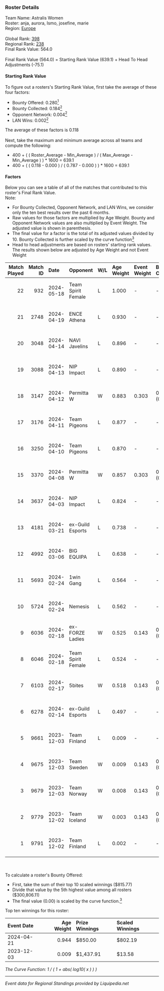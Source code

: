 ### Roster Details<br />
Team Name: Astralis Women<br />
Roster: anja, aurora, Ismo, josefine, marie<br />
Region: [Europe]( ../standings_europe.md)<br />
<br />
Global Rank: [398](../standings_global.md)<br />
Regional Rank: [238]( ../standings_europe.md)<br />
Final Rank Value:  564.0<br />
<br />
Final Rank Value (564.0) = Starting Rank Value (639.1) + Head To Head Adjustments (-75.1)<br />

#### Starting Rank Value<br />
To figure out a rosters's Starting Rank Value, first take the average of these four factors:<br />
- Bounty Offered: 0.280[<sup>1</sup>](#table2)
- Bounty Collected: 0.184[<sup>2</sup>](#table1)
- Opponent Network: 0.004[<sup>2</sup>](#table1)
- LAN Wins: 0.002[<sup>2</sup>](#table1)

The average of these factors is 0.118<br />
<br />
Next, take the maximum and minimum average across all teams and compute the following:<br />
- 400 + ( ( Roster_Average - Min_Average ) / ( Max_Average - Min_Average ) ) * 1600 = 639.1
- 400 + ( ( 0.118 - 0.000 ) / ( 0.787 - 0.000 ) ) * 1600 = 639.1


#### Factors<br />
Below you can see a table of all of the matches that contributed to this roster's Final Rank Value.<br />
Note:<br />

- For Bounty Collected, Opponent Network, and LAN Wins, we consider only the ten best results over the past 6 months.
- Raw values for those factors are multiplied by Age Weight. Bounty and Opponent Network values are also multiplied by Event Weight. The adjusted value is shown in parenthesis.
- The final value for a factor is the total of its adjusted values divided by 10. Bounty Collected is further scaled by the curve function[<sup>3</sup>](#curveFunction)
- Head to head adjustments are based on rosters' starting rank values. The results shown below are adjusted by Age Weight and not Event Weight
<span id="table1"></span><br />


| Match Played | Match ID | Date       | Opponent           | W/L | Age Weight | Event Weight | Bounty Collected | Opponent Network | LAN Wins  | H2H Adj. | Roster                                    |
| -: | -: | :- | :- | :- | :- | :- | :- | :- | :- | -: | :- |
|           22 |      932 | 2024-05-18 | Team Spirit Female | L   | 1.000      | -            | -                | -                | -         |   -12.43 | anja, aurora, Ismo, josefine, marie       |
|           21 |     2748 | 2024-04-19 | ENCE Athena        | L   | 0.930      | -            | -                | -                | -         |   -10.99 | anja, aurora, Ismo, josefine, marie       |
|           20 |     3048 | 2024-04-14 | NAVI Javelins      | L   | 0.896      | -            | -                | -                | -         |    -6.96 | anja, aurora, Ismo, josefine, marie       |
|           19 |     3088 | 2024-04-13 | NIP Impact         | L   | 0.890      | -            | -                | -                | -         |    -9.16 | anja, aurora, Ismo, josefine, marie       |
|           18 |     3147 | 2024-04-12 | Permitta W         | W   | 0.883      | 0.303        | 0.000 (0.000)    | 0.051 (0.014)    | 0 (0.000) |    10.23 | anja, aurora, Ismo, josefine, marie       |
|           17 |     3176 | 2024-04-11 | Team Pigeons       | L   | 0.877      | -            | -                | -                | -         |    -5.88 | anja, aurora, Ismo, josefine, marie       |
|           16 |     3250 | 2024-04-10 | Team Pigeons       | L   | 0.870      | -            | -                | -                | -         |    -6.15 | anja, aurora, Ismo, josefine, marie       |
|           15 |     3370 | 2024-04-08 | Permitta W         | W   | 0.857      | 0.303        | 0.000 (0.000)    | 0.051 (0.013)    | 0 (0.000) |     9.52 | anja, aurora, Ismo, josefine, marie       |
|           14 |     3637 | 2024-04-03 | NIP Impact         | L   | 0.824      | -            | -                | -                | -         |   -10.06 | anja, aurora, Ismo, josefine, marie       |
|           13 |     4181 | 2024-03-21 | ex-Guild Esports   | L   | 0.738      | -            | -                | -                | -         |    -8.73 | anja, aurora, Ismo, josefine, marie       |
|           12 |     4992 | 2024-03-06 | BIG EQUIPA         | L   | 0.638      | -            | -                | -                | -         |    -6.94 | anja, aurora, Ismo, josefine, marie       |
|           11 |     5693 | 2024-02-24 | 1win Gang          | L   | 0.564      | -            | -                | -                | -         |    -8.41 | anja, aurora, Ismo, josefine, marie       |
|           10 |     5724 | 2024-02-24 | Nemesis            | L   | 0.562      | -            | -                | -                | -         |    -9.12 | anja, aurora, Ismo, josefine, marie       |
|            9 |     6036 | 2024-02-18 | ex-FORZE Ladies    | W   | 0.525      | 0.143        | 0.005 (0.000)    | 0.164 (0.012)    | 0 (0.000) |     9.13 | anja, aurora, Ismo, josefine, marie       |
|            8 |     6046 | 2024-02-18 | Team Spirit Female | L   | 0.524      | -            | -                | -                | -         |    -7.14 | anja, aurora, Ismo, josefine, marie       |
|            7 |     6103 | 2024-02-17 | 5bites             | W   | 0.518      | 0.143        | 0.000 (0.000)    | 0.019 (0.001)    | 0 (0.000) |     4.55 | anja, aurora, Ismo, josefine, marie       |
|            6 |     6278 | 2024-02-14 | ex-Guild Esports   | L   | 0.497      | -            | -                | -                | -         |    -6.50 | anja, aurora, Ismo, josefine, marie       |
|            5 |     9661 | 2023-12-03 | Team Finland       | L   | 0.009      | -            | -                | -                | -         |    -0.18 | amyb, miLo, oona, Siljeeeh, Waldee        |
|            4 |     9675 | 2023-12-03 | Team Sweden        | W   | 0.009      | 0.143        | 0.000 (0.000)    | 0.000 (0.000)    | 1 (0.009) |     0.07 | anja, aurora, Ismo, josefine, marie       |
|            3 |     9679 | 2023-12-03 | Team Norway        | W   | 0.008      | 0.143        | 0.000 (0.000)    | 0.000 (0.000)    | 1 (0.008) |     0.06 | anja, aurora, Ismo, josefine, marie       |
|            2 |     9779 | 2023-12-02 | Team Iceland       | W   | 0.003      | 0.143        | 0.000 (0.000)    | 0.000 (0.000)    | 1 (0.003) |     0.02 | Eneka, Jazzycakes, nutellaalb, S1u, tania |
|            1 |     9791 | 2023-12-02 | Team Finland       | L   | 0.002      | -            | -                | -                | -         |    -0.04 | anja, aurora, Ismo, josefine, marie       |

<br />
<span id="table2"></span><br />
To calculate a roster's Bounty Offered:<br />

- First, take the sum of their top 10 scaled winnings ($815.77)
- Divide that value by the 5th highest value among all rosters ($300,806.11)
- The final value (0.00) is scaled by the curve function.[<sup>3</sup>](#curveFunction)

Top ten winnings for this roster:<br />

| Event Date | Age Weight | Prize Winnings | Scaled Winnings |
| :- | -: | :- | :- |
| 2024-04-21 |      0.944 | $850.00        | $802.19         |
| 2023-12-03 |      0.009 | $1,437.91      | $13.58          |


<span id="curveFunction"></span>_The Curve Function: 1 / ( 1 + abs( log10( x ) ) )_<br />

---
_Event data for Regional Standings provided by Liquipedia.net_<br />
